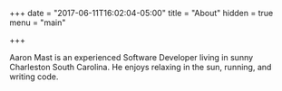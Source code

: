 +++
date = "2017-06-11T16:02:04-05:00"
title = "About"
hidden = true
menu = "main"

+++

Aaron Mast is an experienced Software Developer living in sunny Charleston South Carolina. He enjoys relaxing in the sun, running, and writing code.
